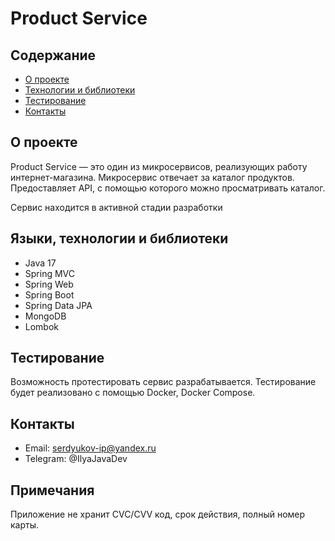 # Product Service

## Содержание
- [О проекте](#о-проекте)
- [Технологии и библиотеки](#технологии-и-библиотеки)
- [Тестирование](#тестирование)
- [Контакты](#контакты)

## О проекте

Product Service — это один из микросервисов, реализующих работу интернет-магазина. Микросервис отвечает за каталог продуктов. Предоставляет API, с помощью которого можно просматривать каталог.

Сервис находится в активной стадии разработки


## Языки, технологии и библиотеки
- Java 17
- Spring MVC
- Spring Web
- Spring Boot
- Spring Data JPA
- MongoDB
- Lombok

## Тестирование

Возможность протестировать сервис разрабатывается. Тестирование будет реализовано с помощью Docker, Docker Compose. 


## Контакты

- Email: serdyukov-ip@yandex.ru
- Telegram: @IlyaJavaDev

## Примечания

Приложение не хранит CVC/CVV код, срок действия, полный номер карты.
